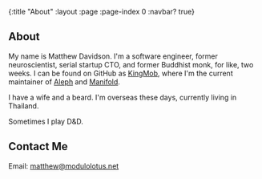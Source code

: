 {:title "About"
 :layout :page
 :page-index 0
 :navbar? true}

## About

My name is Matthew Davidson. I'm a software engineer, former neuroscientist, serial startup CTO, and former Buddhist monk, for like, two weeks. I can be found on GitHub as [KingMob](https://github.com/KingMob/), where I'm the current maintainer of [Aleph](https://github.com/clj-commons/aleph) and [Manifold](https://github.com/clj-commons/manifold).

I have a wife and a beard. I'm overseas these days, currently living in Thailand.

Sometimes I play D&D.

## Contact Me

Email: <a href="mailto:matthew@modulolotus.net">matthew@modulolotus.net</a>

